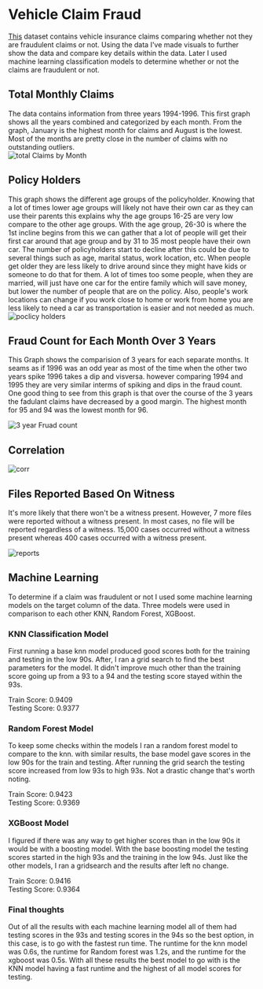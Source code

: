 # Vehicle Claim Fraud
[This](https://www.kaggle.com/shivamb/vehicle-claim-fraud-detection) dataset contains vehicle insurance claims comparing whether not they are fraudulent claims or not. Using the data I've made visuals to further show the data and compare key details within the data. Later I used machine learning classification models to determine whether or not the claims are fraudulent or not.

## Total Monthly Claims
The data contains information from three years 1994-1996. This first graph shows all the years combined and categorized by each month. From the graph, January is the highest month for claims and August is the lowest. Most of the months are pretty close in the number of claims with no outstanding outliers.  
![total Claims by Month](https://user-images.githubusercontent.com/88803320/146809108-b92a6220-811c-40ff-9309-d24e44821fec.png)


## Policy Holders
This graph shows the different age groups of the policyholder. Knowing that a lot of times lower age groups will likely not have their own car as they can use their parents this explains why the age groups 16-25 are very low compare to the other age groups. With the age group, 26-30 is where the 1st incline begins from this we can gather that a lot of people will get their first car around that age group and by 31 to 35 most people have their own car. The number of policyholders start to decline after this could be due to several things such as age, marital status, work location, etc. When people get older they are less likely to drive around since they might have kids or someone to do that for them. A lot of times too some people, when they are married, will just have one car for the entire family which will save money, but lower the number of people that are on the policy. Also, people's work locations can change if you work close to home or work from home you are less likely to need a car as transportation is easier and not needed as much. 
![poclicy holders](https://user-images.githubusercontent.com/88803320/146809114-54f866b7-870d-44ff-8e29-fe51f11551fe.png)


## Fraud Count for Each Month Over 3 Years
This Graph shows the comparision of 3 years for each separate months. It seams as if 1996 was an odd year as most of the time when the other two years spike 1996 takes a dip and visversa. however comparing 1994 and 1995 they are very similar interms of spiking and dips in the fraud count. One good thing to see from this graph is that over the course of the 3 years the fadulant claims have decreased by a good margin. The highest month for 95 and 94 was the lowest month for 96. 

![3 year Fruad count](https://user-images.githubusercontent.com/88803320/146809119-22b6d9a1-0f6d-4276-9380-3fc04a3b82b8.png)


## Correlation 
![corr](https://user-images.githubusercontent.com/88803320/147151370-7c576902-efac-41f0-830d-4db3053fd99a.png)

## Files Reported Based On Witness
It's more likely that there won't be a witness present. However, 7 more files were reported without a witness present. In most cases, no file will be reported regardless of a witness. 15,000 cases occurred without a witness present whereas 400 cases occurred with a witness present. 

![reports](https://user-images.githubusercontent.com/88803320/147151777-041f49bc-bcfa-4e25-97ee-607d1bf0c4ec.png)


## Machine Learning
To determine if a claim was fraudulent or not I used some machine learning models on the target column of the data. Three models were used in comparison to each other KNN, Random Forest, XGBoost. 

### KNN Classification Model
First running a base knn model produced good scores both for the training and testing in the low 90s. After, I ran a grid search to find the best parameters for the model. It didn't improve much other than the training score going up from a 93 to a 94 and the testing score stayed within the 93s.

Train Score: 0.9409\
Testing Score: 0.9377

### Random Forest Model 
To keep some checks within the models I ran a random forest model to compare to the knn. with similar results, the base model gave scores in the low 90s for the train and testing. After running the grid search the testing score increased from low 93s to high 93s. Not a drastic change that's worth noting.

Train Score: 0.9423\
Testing Score: 0.9369

### XGBoost Model
I figured if there was any way to get higher scores than in the low 90s it would be with a boosting model. With the base boosting model the testing scores started in the high 93s and the training in the low 94s. Just like the other models, I ran a gridsearch and the results after left no change.

Train Score: 0.9416\
Testing Score: 0.9364

### Final thoughts 
Out of all the results with each machine learning model all of them had testing scores in the 93s and testing scores in the 94s so the best option, in this case, is to go with the fastest run time. The runtime for the knn model was 0.6s, the runtime for Random forest was 1.2s, and the runtime for the xgboost was 0.5s. With all these results the best model to go with is the KNN model having a fast runtime and the highest of all model scores for testing.
